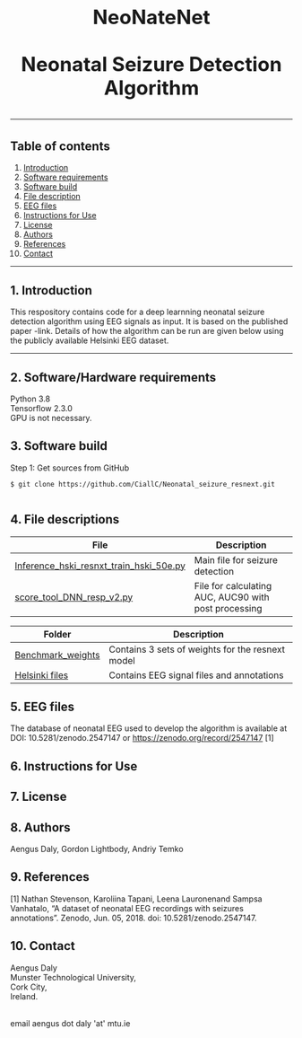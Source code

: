<h1 align="center" style="display: block; font-size: 2.5em; font-weight: bold; margin-block-start: 1em; margin-block-end: 1em;">  
  <br><br><strong>NeoNateNet</strong>
  <br><br><strong>Neonatal Seizure Detection Algorithm</strong>
  
---  
  ## Table of contents
1. [Introduction](#introduction)  
2. [Software requirements](#software-requirements)  
3. [Software build](#software-build)  
4. [File description](#File-descriptions)
5. [EEG files](#EEG-files)
6. [Instructions for Use](#InstructionsforUse)
8. [License](#License)
9. [Authors](#Authors)
10. [References](#References)
11. [Contact](#Contact)

---  
## 1. Introduction
  
This respository contains code for a deep learnning neonatal seizure detection algorithm using EEG signals as input.  It is based on the published paper -link.
Details of how the algorithm can be run are given below using the publicly available Helsinki EEG dataset.
  
---  
  
  
## 2. Software/Hardware requirements
Python 3.8
<br />Tensorflow 2.3.0
<br /> GPU is not necessary.  
  
## 3. Software build
Step 1: Get sources from GitHub 
```shell   
$ git clone https://github.com/CiallC/Neonatal_seizure_resnext.git
 
```  
  
## 4. File descriptions
  

| File                                                                                | Description |    
|-------------------------------------------------------------------------------------|---|        
| [Inference_hski_resnxt_train_hski_50e.py](./Neonatal_Seizure_Resnext_algorithm/Inference_hski_resnxt_train_hski_50e.py)             | Main file for seizure detection|
| [score_tool_DNN_resp_v2.py](./Neonatal_Seizure_Resnext_algorithm/score_tool_DNN_resp_v2.py) |File for calculating AUC, AUC90 with post processing|

| Folder                                                                                | Description |    
|-------------------------------------------------------------------------------------|---|        
| [Benchmark_weights](./Benchmark_weights)             | Contains 3 sets of weights for the resnext model|
| [Helsinki files](./Helsinki_files) |Contains EEG signal files and annotations|



## 5. EEG files

The database of neonatal EEG used to develop the algorithm is available at DOI: 10.5281/zenodo.2547147 or https://zenodo.org/record/2547147 [1]

## 6. Instructions for Use

## 7. License

## 8. Authors
Aengus Daly, Gordon Lightbody, Andriy Temko

## 9. References
[1]  Nathan Stevenson, Karoliina Tapani, Leena Lauronenand Sampsa Vanhatalo, “A dataset of neonatal EEG recordings with seizures annotations”. Zenodo, Jun. 05, 2018. doi: 10.5281/zenodo.2547147.

## 10. Contact

Aengus Daly 
<br /> Munster Technological University,
<br /> Cork City,
<br /> Ireland.

<br /> email aengus dot daly 'at' mtu.ie
